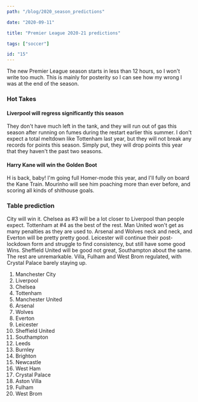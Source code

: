 ```yaml
---
path: "/blog/2020_season_predictions"

date: "2020-09-11"

title: "Premier League 2020-21 predictions"

tags: ["soccer"]

id: "15"
---
```


The new Premier League season starts in less than 12 hours, so I won't write too much. This is mainly for posterity so I can see how my wrong I was at the end of the season.

### Hot Takes

#### Liverpool will regress significantly this season

They don't have much left in the tank, and they will run out of gas this season after running on fumes during the restart earlier this summer. I don't expect a total meltdown like Tottenham last year, but they will not break any records for points this season. Simply put, they will drop points this year that they haven't the past two seasons.

#### Harry Kane will win the Golden Boot

H is back, baby! I'm going full Homer-mode this year, and I'll fully on board the Kane Train. Mourinho will see him poaching more than ever before, and scoring all kinds of shithouse goals.

### Table prediction

City will win it. Chelsea as #3 will be a lot closer to Liverpool than people expect. Tottenham at #4 as the best of the rest. Man United won't get as many penalties as they are used to. Arsenal and Wolves neck and neck, and Everton will be pretty pretty good. Leicester will continue their post-lockdown form and struggle to find consistency, but still have some good Wins. Sheffield United will be good not great, Southampton about the same. The rest are unremarkable. Villa, Fulham and West Brom regulated, with Crystal Palace barely staying up.

1. Manchester City
2. Liverpool
3. Chelsea
4. Tottenham
5. Manchester United
6. Arsenal
7. Wolves
8. Everton
9. Leicester
10. Sheffield United
11. Southampton
12. Leeds
13. Burnley
14. Brighton
15. Newcastle
16. West Ham
17. Crystal Palace
18. Aston Villa
19. Fulham
20. West Brom
